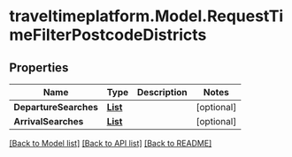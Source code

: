 # traveltimeplatform.Model.RequestTimeFilterPostcodeDistricts
## Properties

Name | Type | Description | Notes
------------ | ------------- | ------------- | -------------
**DepartureSearches** | [**List<RequestTimeFilterPostcodeDistrictsDepartureSearch>**](RequestTimeFilterPostcodeDistrictsDepartureSearch.md) |  | [optional] 
**ArrivalSearches** | [**List<RequestTimeFilterPostcodeDistrictsArrivalSearch>**](RequestTimeFilterPostcodeDistrictsArrivalSearch.md) |  | [optional] 

[[Back to Model list]](../README.md#documentation-for-models) [[Back to API list]](../README.md#documentation-for-api-endpoints) [[Back to README]](../README.md)

